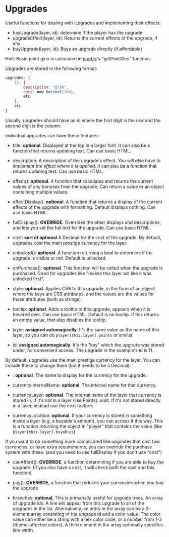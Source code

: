 # Upgrades

Useful functions for dealing with Upgrades and implementing their effects:

- hasUpgrade(layer, id): determine if the player has the upgrade
- upgradeEffect(layer, id): Returns the current effects of the upgrade, if any
- buyUpgrade(layer, id): Buys an upgrade directly (if affordable)

Hint: Basic point gain is calculated in [mod.js](/js/mod.js)'s "getPointGen" function.

Upgrades are stored in the following format:

```js
upgrades: {
    11: {
        description: "Blah",
        cost: new Decimal(100),
        etc
    },
    etc
}
```

Usually, upgrades should have an id where the first digit is the row and the second digit is the column.

Individual upgrades can have these features:

- title: **optional**. Displayed at the top in a larger font. It can also be a function that returns updating text. Can use basic HTML.

- description: A description of the upgrade's effect. *You will also have to implement the effect where it is applied.* It can also be a function that returns updating text. Can use basic HTML.

- effect(): **optional**. A function that calculates and returns the current values of any bonuses from the upgrade. Can return a value or an object containing multiple values.

- effectDisplay(): **optional**. A function that returns a display of the current effects of the upgrade with formatting. Default displays nothing. Can use basic HTML.

- fullDisplay(): **OVERRIDE**. Overrides the other displays and descriptions, and lets you set the full text for the upgrade. Can use basic HTML.

- cost: **sort of optional** A Decimal for the cost of the upgrade. By default, upgrades cost the main prestige currency for the layer.

- unlocked(): **optional**. A function returning a bool to determine if the upgrade is visible or not. Default is unlocked.

- onPurchase(): **optional**. This function will be called when the upgrade is purchased. Good for upgrades like "makes this layer act like it was unlocked first".

- style: **optional**. Applies CSS to this upgrade, in the form of an object where the keys are CSS attributes, and the values are the values for those attributes (both as strings).

- tooltip: **optional**. Adds a tooltip to this upgrade, appears when it is hovered over. Can use basic HTML. Default is no tooltip. If this returns an empty value, that also disables the tooltip.

- layer: **assigned automagically**. It's the same value as the name of this layer, so you can do `player[this.layer].points` or similar.

- id: **assigned automagically**. It's the "key" which the upgrade was stored under, for convenient access. The upgrade in the example's id is 11.

By default, upgrades use the main prestige currency for the layer. You can include these to change them (but it needs to be a Decimal):

- : **optional**. The name to display for the currency for the upgrade.

- currencyInternalName: **optional**. The internal name for that currency.

- currencyLayer: **optional**. The internal name of the layer that currency is stored in. If it's not in a layer (like Points), omit. If it's not stored directly in a layer, instead use the next feature.

- currencyLocation: **optional**. If your currency is stored in something inside a layer (e.g. a buyable's amount), you can access it this way. This is a function returning the object in "player" that contains the value (like `player[this.layer].buyables`)

If you want to do something more complicated like upgrades that cost two currencies, or have extra requirements, you can override the purchase system with these. (and you need to use fullDisplay if you don't use "cost")

- canAfford(): **OVERRIDE**, a function determining if you are able to buy the upgrade. (If you also have a cost, it will check both the cost and this function)

- pay(): **OVERRIDE**, a function that reduces your currencies when you buy the upgrade



- branches: **optional**, This is primarially useful for upgrade trees. An array of upgrade ids. A line will appear from this upgrade to all of the upgrades in the list. Alternatively, an entry in the array can be a 2-element array consisting of the upgrade id and a color value. The color value can either be a string with a hex color code, or a number from 1-3 (theme-affected colors). A third element in the array optionally specifies line width.